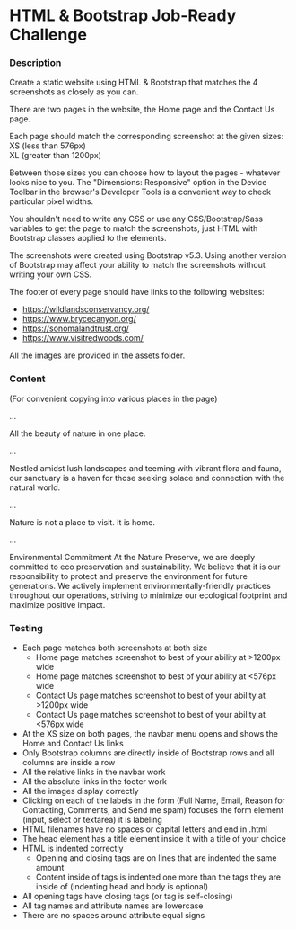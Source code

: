 # HTML & Bootstrap Job-Ready Challenge

### Description

Create a static website using HTML & Bootstrap that matches the 4 screenshots as closely as you can.  
  
There are two pages in the website, the Home page and the Contact Us page. 

Each page should match the corresponding screenshot at the given sizes:  
XS (less than 576px)  
XL (greater than 1200px)

Between those sizes you can choose how to layout the pages - whatever looks nice to you. The "Dimensions: Responsive" option in the Device Toolbar in the browser's Developer Tools is a convenient way to check particular pixel widths.

You shouldn't need to write any CSS or use any CSS/Bootstrap/Sass variables to get the page to match the screenshots, just HTML with Bootstrap classes applied to the elements.

The screenshots were created using Bootstrap v5.3. Using another version of Bootstrap may affect your ability to match the screenshots without writing your own CSS.

The footer of every page should have links to the following websites:
- https://wildlandsconservancy.org/
- https://www.brycecanyon.org/
- https://sonomalandtrust.org/
- https://www.visitredwoods.com/

All the images are provided in the assets folder.

### Content

(For convenient copying into various places in the page)

...

All the beauty of nature in one place.

...

Nestled amidst lush landscapes and teeming with vibrant flora and fauna, our sanctuary 
is a haven for those seeking solace and connection with the natural world.

...

Nature is not a place to visit. It is home.

...

Environmental Commitment
At the Nature Preserve, we are deeply committed to eco preservation and sustainability.
We believe that it is our responsibility to protect and preserve the environment for
future generations. We actively implement environmentally-friendly practices throughout 
our operations, striving to minimize our ecological footprint and maximize positive impact.

### Testing

* Each page matches both screenshots at both size
	* Home page matches screenshot to best of your ability at >1200px wide
	* Home page matches screenshot to best of your ability at <576px wide
	* Contact Us page matches screenshot to best of your ability at >1200px wide
	* Contact Us page matches screenshot to best of your ability at <576px wide
* At the XS size on both pages, the navbar menu opens and shows the Home and Contact Us links
* Only Bootstrap columns are directly inside of Bootstrap rows and all columns are inside a row
* All the relative links in the navbar work
* All the absolute links in the footer work
* All the images display correctly
* Clicking on each of the labels in the form (Full Name, Email, Reason for Contacting, Comments, and Send me spam) focuses the form element (input, select or textarea) it is labeling
* HTML filenames have no spaces or capital letters and end in .html
* The head element has a title element inside it with a title of your choice
* HTML is indented correctly
	* Opening and closing tags are on lines that are indented the same amount
	* Content inside of tags is indented one more than the tags they are inside of (indenting head and body is optional)
* All opening tags have closing tags (or tag is self-closing)
* All tag names and attribute names are lowercase
* There are no spaces around attribute equal signs
